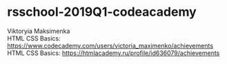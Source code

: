 # rsschool-2019Q1-codeacademy  
Viktoryia Maksimenka  
HTML CSS Basics: https://www.codecademy.com/users/victoria_maximenko/achievements  
HTML CSS Basics: https://htmlacademy.ru/profile/id636079/achievements 